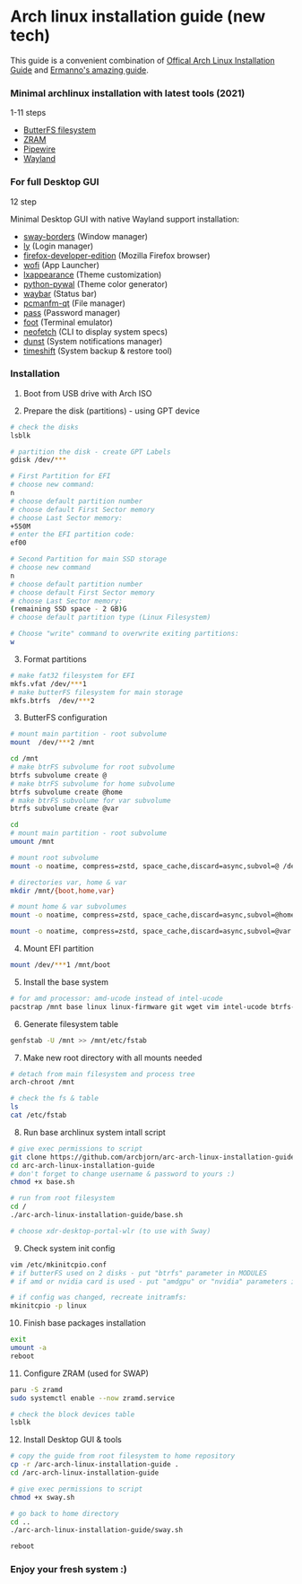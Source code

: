 # Arch linux installation guide (new tech)

This guide is a convenient combination of [Offical Arch Linux Installation Guide](https://wiki.archlinux.org/title/Installation_guide) and [Ermanno's amazing guide](https://gitlab.com/eflinux/arch-basic).

### Minimal archlinux installation with latest tools (2021)

1-11 steps

- [ButterFS filesystem](https://btrfs.wiki.kernel.org/index.php/Main_Page)
- [ZRAM](https://en.wikipedia.org/wiki/Zram)
- [Pipewire](https://pipewire.org/)
- [Wayland](https://wayland.freedesktop.org/)

### For full Desktop GUI

12 step

Minimal Desktop GUI with native Wayland support installation:

- [sway-borders](https://github.com/fluix-dev/sway-borders) (Window manager)
- [ly](https://github.com/nullgemm/ly) (Login manager)
- [firefox-developer-edition](https://www.mozilla.org/en-US/firefox/developer/) (Mozilla Firefox browser)
- [wofi](https://hg.sr.ht/~scoopta/wofi) (App Launcher)
- [lxappearance](https://archlinux.org/packages/community/x86_64/lxappearance/) (Theme customization)
- [python-pywal](https://github.com/dylanaraps/pywal) (Theme color generator)
- [waybar](https://github.com/Alexays/Waybar) (Status bar)
- [pcmanfm-qt](https://github.com/lxqt/pcmanfm-qt) (File manager)
- [pass](https://www.passwordstore.org/) (Password manager)
- [foot](https://codeberg.org/dnkl/foot) (Terminal emulator)
- [neofetch](https://github.com/dylanaraps/neofetch) (CLI to display system specs)
- [dunst](https://github.com/dunst-project/dunst) (System notifications manager)
- [timeshift](https://github.com/teejee2008/timeshift) (System backup & restore tool)

### Installation

1. Boot from USB drive with Arch ISO

2. Prepare the disk (partitions) - using GPT device

```bash
# check the disks
lsblk

# partition the disk - create GPT Labels
gdisk /dev/***

# First Partition for EFI
# choose new command:
n
# choose default partition number
# choose default First Sector memory
# choose Last Sector memory:
+550M
# enter the EFI partition code:
ef00

# Second Partition for main SSD storage
# choose new command
n
# choose default partition number
# choose default First Sector memory
# choose Last Sector memory:
(remaining SSD space - 2 GB)G
# choose default partition type (Linux Filesystem)

# Choose "write" command to overwrite exiting partitions:
w
```

3. Format partitions

```bash
# make fat32 filesystem for EFI
mkfs.vfat /dev/***1
# make butterFS filesystem for main storage
mkfs.btrfs  /dev/***2
```

3. ButterFS configuration

```bash
# mount main partition - root subvolume
mount  /dev/***2 /mnt

cd /mnt
# make btrFS subvolume for root subvolume
btrfs subvolume create @
# make btrFS subvolume for home subvolume
btrfs subvolume create @home
# make btrFS subvolume for var subvolume
btrfs subvolume create @var

cd
# mount main partition - root subvolume
umount /mnt

# mount root subvolume
mount -o noatime, compress=zstd, space_cache,discard=async,subvol=@ /dev/***2 /mnt

# directories var, home & var
mkdir /mnt/{boot,home,var}

# mount home & var subvolumes
mount -o noatime, compress=zstd, space_cache,discard=async,subvol=@home /dev/***2 /mnt/home

mount -o noatime, compress=zstd, space_cache,discard=async,subvol=@var /dev/***2 /mnt/var
```

4. Mount EFI partition

```bash
mount /dev/***1 /mnt/boot
```

5. Install the base system

```bash
# for amd processor: amd-ucode instead of intel-ucode
pacstrap /mnt base linux linux-firmware git wget vim intel-ucode btrfs-progs
```

6. Generate filesystem table

```bash
genfstab -U /mnt >> /mnt/etc/fstab
```

7. Make new root directory with all mounts needed

```bash
# detach from main filesystem and process tree
arch-chroot /mnt

# check the fs & table
ls
cat /etc/fstab
```

8. Run base archlinux system intall script

```bash
# give exec permissions to script
git clone https://github.com/arcbjorn/arc-arch-linux-installation-guide
cd arc-arch-linux-installation-guide
# don't forget to change username & password to yours :)
chmod +x base.sh

# run from root filesystem
cd /
./arc-arch-linux-installation-guide/base.sh

# choose xdr-desktop-portal-wlr (to use with Sway)
```

9. Check system init config

```bash
vim /etc/mkinitcpio.conf
# if butterFS used on 2 disks - put "btrfs" parameter in MODULES
# if amd or nvidia card is used - put "amdgpu" or "nvidia" parameters in MODULES accordingly

# if config was changed, recreate initramfs:
mkinitcpio -p linux
```

10. Finish base packages installation

```bash
exit
umount -a
reboot
```

11. Configure ZRAM (used for SWAP)

```bash
paru -S zramd
sudo systemctl enable --now zramd.service

# check the block devices table
lsblk
```

12. Install Desktop GUI & tools

```bash
# copy the guide from root filesystem to home repository
cp -r /arc-arch-linux-installation-guide .
cd /arc-arch-linux-installation-guide

# give exec permissions to script
chmod +x sway.sh

# go back to home directory
cd ..
./arc-arch-linux-installation-guide/sway.sh

reboot
```

### Enjoy your fresh system :)
